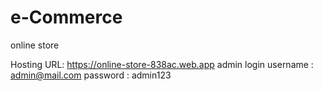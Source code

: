# e-Commerce
online store

Hosting URL: https://online-store-838ac.web.app
admin login 
username : admin@mail.com
password : admin123
